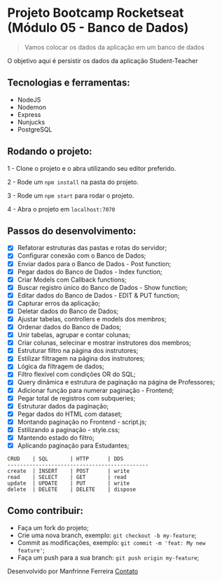 # Projeto Bootcamp Rocketseat (Módulo 05 - Banco de Dados)

> Vamos colocar os dados da aplicação em um banco de dados

O objetivo aqui é persistir os dados da aplicação Student-Teacher

 ## Tecnologias e ferramentas:

 <ul>
  <li>NodeJS</li>
  <li>Nodemon</li>
  <li>Express</li>
  <li>Nunjucks</li>
  <li>PostgreSQL</li>
 </ul>

## Rodando o projeto:

1 - Clone o projeto e o abra utilizando seu editor preferido.

2 - Rode um `npm install` na pasta do projeto.

3 - Rode um `npm start` para rodar o projeto.

4 - Abra o projeto em `localhost:7070`

## Passos do desenvolvimento:

- [x] Refatorar estruturas das pastas e rotas do servidor;
- [x] Configurar conexão com o Banco de Dados;
- [x] Enviar dados para o Banco de Dados - Post function;
- [x] Pegar dados do Banco de Dados - Index function;
- [x] Criar Models com Callback functions;
- [x] Buscar registro único do Banco de Dados - Show function;
- [x] Editar dados do Banco de Dados - EDIT & PUT function;
- [x] Capturar erros da aplicação;
- [x] Deletar dados do Banco de Dados;
- [x] Ajustar tabelas, controllers e models dos membros;
- [x] Ordenar dados do Banco de Dados;
- [x] Unir tabelas, agrupar e contar colunas;
- [x] Criar colunas, selecinar e mostrar instrutores dos membros;
- [x] Estruturar filtro na página dos instrutores;
- [x] Estilizar filtragem na página dos instrutores;
- [x] Lógica da filtragem de dados;
- [x] Filtro flexível com condições OR do SQL;
- [x] Query dinâmica e estrutura de paginação na página de Professores;
- [x] Adicionar função para numerar paginação - Frontend;
- [x] Pegar total de registros com subqueries;
- [x] Estruturar dados da paginação;
- [x] Pegar dados do HTML com dataset;
- [x] Montando paginação no Frontend - script.js;
- [x] Estilizando a paginação - style.css;
- [x] Mantendo estado do filtro;
- [x] Aplicando paginação para Estudantes;

```
CRUD	| SQL	    | HTTP	    | DDS
---------------------------------------------
create	| INSERT	| POST	    | write
read	| SELECT 	| GET	    | read
update	| UPDATE	| PUT	    | write
delete	| DELETE	| DELETE	| dispose

```

## Como contribuir:

-  Faça um fork do projeto;
-  Crie uma nova branch, exemplo: `git checkout -b my-feature`;
-  Commit as modificações, exemplo: `git commit -m 'feat: My new feature'`;
-  Faça um push para a sua branch: `git push origin my-feature`;


Desenvolvido por Manfrinne Ferreira [Contato](https://www.linkedin.com/in/manfrinne-ferreira-6033121a7/)
